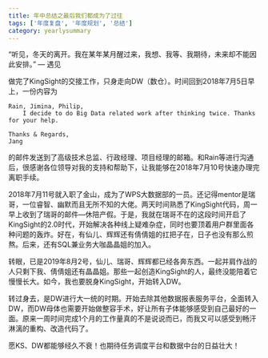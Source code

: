 ```yaml
---
title: 年中总结之最后我们都成为了过往
tags: ['年度复盘', '年度规划', '总结']
category: yearlysummary
---
```


“听见，冬天的离开。我在某年某月醒过来，我想、我等、我期待，未来却不能因此安排。” — 遇见

做完了KingSight的交接工作，只身走向DW（数仓）。时间回到2018年7月5日早上，一份内容为
```text
Rain, Jimina, Philip,
    I decide to do Big Data related work after thinking twice. Thanks for your help.

Thanks & Regards,
Jang
```
的邮件发送到了高级技术总监、行政经理、项目经理的邮箱。和Rain等进行沟通后，很感谢各位领导对我的支持和帮助下，让我能够在2018年7月10号快速办理完离职手续。

2018年7月11号就入职了金山，成为了WPS大数据部的一员。还记得mentor是瑞哥，一位睿智、幽默而且无所不知的大佬。两天时间熟悉了KingSight代码，周一早上收到了瑞哥的邮件—休陪产假。于是，我就在瑞哥不在的这段时间开启了KingSight的2.0时代，开始解决各种线上疑难杂症，同时也要顶着用户群里面各种问题的轰炸。好在，有仙儿、辉辉还有倩倩姐的扛把子在，日子也没有那么煎熬。后来，还有SQL兼业务大咖晶晶姐的加入。

转眼，已是2019年8月2号，仙儿、瑞哥、辉辉都已经各奔东西。一起并肩作战的人只剩下我、倩倩姐还有晶晶姐。那些一起创造KingSight的人，最终没能陪着它慢慢长大。如今，我也要脱身KingSight，开始转入DW。

转过身去，是DW进行大一统的时期。开始去除其他数据报表服务平台，全面转入DW，而DW母体也需要开始做整容手术，好让所有子体能够感受到自己最好的一面。原来一周时间完成1个月的工作量真的不是说说而已，而我又可以感受到畅汗淋漓的重构、改造代码了。

愿KS、DW都能够经久不衰！也期待任务调度平台和数据中台的日益壮大！
